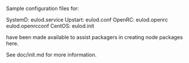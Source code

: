 Sample configuration files for:

SystemD: eulod.service
Upstart: eulod.conf
OpenRC:  eulod.openrc
         eulod.openrcconf
CentOS:  eulod.init

have been made available to assist packagers in creating node packages here.

See doc/init.md for more information.

